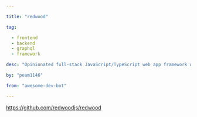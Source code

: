 ```yaml
---

title: "redwood" 

tag: 

  - frontend
  - backend
  - graphql
  - framework 

desc: "Opinionated full-stack JavaScript/TypeScript web app framework with React frontend and custom GraphQL API." 

by: "peam1146" 

from: "awesome-dev-bot" 

---
```




https://github.com/redwoodjs/redwood 

